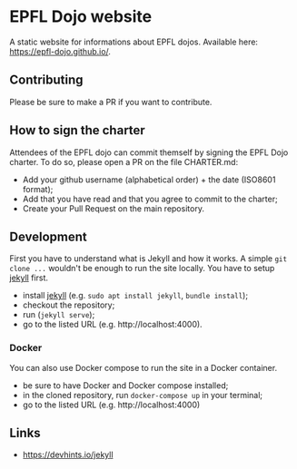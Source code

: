 # EPFL Dojo website
A static website for informations about EPFL dojos. Available here: <https://epfl-dojo.github.io/>.

## Contributing
Please be sure to make a PR if you want to contribute.

## How to sign the charter
Attendees of the EPFL dojo can commit themself by signing the EPFL Dojo charter.
To do so, please open a PR on the file CHARTER.md:
* Add your github username (alphabetical order) + the date (ISO8601 format);
* Add that you have read and that you agree to commit to the charter;
* Create your Pull Request on the main repository.

## Development
First you have to understand what is Jekyll and how it works. A simple `git clone ...`
wouldn't be enough to run the site locally. You have to setup [jekyll](https://jekyllrb.com/docs/installation/) first.

* install [jekyll](https://jekyllrb.com/docs/installation/) (e.g. `sudo apt install jekyll`, `bundle install`);
* checkout the repository;
* run (`jekyll serve`);
* go to the listed URL (e.g. http://localhost:4000).

### Docker
You can also use Docker compose to run the site in a Docker container.

* be sure to have Docker and Docker compose installed;
* in the cloned repository, run `docker-compose up` in your terminal;
* go to the listed URL (e.g. http://localhost:4000)

## Links
* <https://devhints.io/jekyll>
